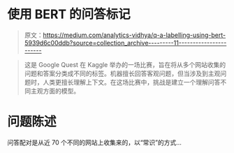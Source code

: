# 使用 BERT 的问答标记

> 原文：<https://medium.com/analytics-vidhya/q-a-labelling-using-bert-5939d6c00ddb?source=collection_archive---------11----------------------->

> 这是 Google Quest 在 Kaggle 举办的一场比赛，旨在将从多个网站收集的问题和答案分类成不同的标签。机器擅长回答客观问题，但当涉及到主观问题时，人类更擅长理解上下文。在这场比赛中，挑战是建立一个理解问答不同主观方面的模型。

# **问题陈述**

问答配对是从近 70 个不同的网站上收集来的，以“常识”的方式…